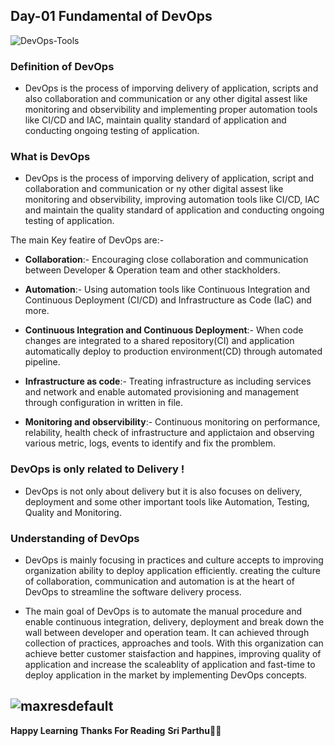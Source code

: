 ## Day-01 Fundamental of DevOps

![DevOps-Tools](https://github.com/sriparthu1014/DevOps-Zero-to-Hero/assets/139961068/3520b33a-afbc-41ca-b45c-b0ca8a8d1b1b)

### Definition of DevOps
- DevOps is the process of imporving delivery of application, scripts and also collaboration and communication or any other digital assest like monitoring and observibility and implementing proper automation tools like CI/CD and IAC, maintain quality standard of application and conducting ongoing testing of application.

### What is DevOps
- DevOps is the process of imporving delivery of application, script and collaboration and communication or ny other digital assest like monitoring and observibility, improving automation tools like CI/CD, IAC and maintain the quality standard of application and conducting ongoing testing of application.

The main Key featire of DevOps are:-

- **Collaboration**:- Encouraging close collaboration and communication between Developer & Operation team and other stackholders.

- **Automation**:- Using automation tools like Continuous Integration and Continuous Deployment (CI/CD) and Infrastructure as Code (IaC) and more.

- **Continuous Integration and Continuous Deployment**:- When code changes are integrated to a shared repository(CI) and application automatically deploy to production environment(CD) through automated pipeline.

- **Infrastructure as code**:- Treating infrastructure as including services and network and enable automated provisioning and management through configuration in written in file.

- **Monitoring and observibility**:- Continuous monitoring on performance, relability, health check of infrastructure and applictaion and observing various metric, logs, events to identify and fix the promblem.

### DevOps is only related to Delivery !
- DevOps is not only about delivery but it is also focuses on delivery, deployment and some other important tools like Automation, Testing, Quality and Monitoring.

### Understanding of DevOps
- DevOps is mainly focusing in practices and culture accepts to improving organization ability to deploy application efficiently. creating the culture of collaboration, communication and automation is at the heart of DevOps to streamline the software delivery process.

- The main goal of DevOps is to automate the manual procedure and enable continuous integration, delivery, deployment and break down the wall between developer and operation team. It can achieved through collection of practices, approaches and tools. With this organization can achieve better customer staisfaction and happines, improving quality of application and increase the scaleablity of application and fast-time to deploy application in the market by implementing DevOps concepts.

![maxresdefault](https://github.com/sriparthu1014/DevOps-Zero-to-Hero/assets/139961068/2e356055-c8ca-4620-b0e1-1f3735f0b59c)
------------------------------------------------------------------------------------------------------------------------------------------------------------
**Happy Learning**
**Thanks For Reading**
**Sri Parthu**💝🤩

